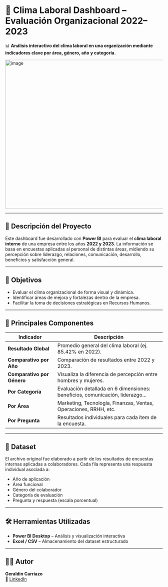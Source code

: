 
# 💼 Clima Laboral Dashboard – Evaluación Organizacional 2022–2023

📊 **Análisis interactivo del clima laboral en una organización mediante indicadores clave por área, género, año y categoría.**

<img width="845" height="476" alt="image" src="https://github.com/user-attachments/assets/c42bd27b-ea5f-40b2-9880-dfdf52ecf503" />

---

## 📌 Descripción del Proyecto

Este dashboard fue desarrollado con **Power BI** para evaluar el **clima laboral interno** de una empresa entre los años **2022 y 2023**. La información se basa en encuestas aplicadas al personal de distintas áreas, midiendo su percepción sobre liderazgo, relaciones, comunicación, desarrollo, beneficios y satisfacción general.

---

## 🎯 Objetivos

- Evaluar el clima organizacional de forma visual y dinámica.
- Identificar áreas de mejora y fortalezas dentro de la empresa.
- Facilitar la toma de decisiones estratégicas en Recursos Humanos.

---

## 🧩 Principales Componentes

| Indicador                  | Descripción                                                                 |
|----------------------------|-----------------------------------------------------------------------------|
| **Resultado Global**       | Promedio general del clima laboral (ej. 85.42% en 2022).                    |
| **Comparativo por Año**    | Comparación de resultados entre 2022 y 2023.                                |
| **Comparativo por Género** | Visualiza la diferencia de percepción entre hombres y mujeres.             |
| **Por Categoría**          | Evaluación detallada en 6 dimensiones: beneficios, comunicación, liderazgo...|
| **Por Área**               | Marketing, Tecnología, Finanzas, Ventas, Operaciones, RRHH, etc.            |
| **Por Pregunta**           | Resultados individuales para cada ítem de la encuesta.                     |

---

## 📁 Dataset

El archivo original fue elaborado a partir de los resultados de encuestas internas aplicadas a colaboradores. Cada fila representa una respuesta individual asociada a:

- Año de aplicación
- Área funcional
- Género del colaborador
- Categoría de evaluación
- Pregunta y respuesta (escala porcentual)

---

## 🛠️ Herramientas Utilizadas

- **Power BI Desktop** – Análisis y visualización interactiva
- **Excel / CSV** – Almacenamiento del dataset estructurado

---

## 👩‍💻 Autor

**Geraldin Carriazo**  
🔗 [LinkedIn](https://www.linkedin.com/in/geraldin-carriazo/)  
